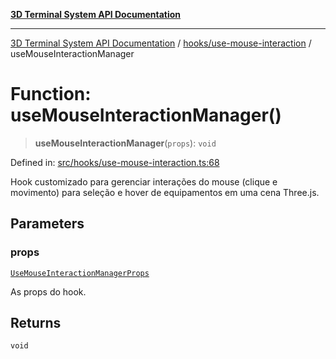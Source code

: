 [**3D Terminal System API Documentation**](../../../README.md)

***

[3D Terminal System API Documentation](../../../README.md) / [hooks/use-mouse-interaction](../README.md) / useMouseInteractionManager

# Function: useMouseInteractionManager()

> **useMouseInteractionManager**(`props`): `void`

Defined in: [src/hooks/use-mouse-interaction.ts:68](https://github.com/Dicommunitas/ThreeJS_Terminal_3D/blob/20cf40967bd739fbee6d804c3e821483cc482c65/src/hooks/use-mouse-interaction.ts#L68)

Hook customizado para gerenciar interações do mouse (clique e movimento)
para seleção e hover de equipamentos em uma cena Three.js.

## Parameters

### props

[`UseMouseInteractionManagerProps`](../interfaces/UseMouseInteractionManagerProps.md)

As props do hook.

## Returns

`void`
